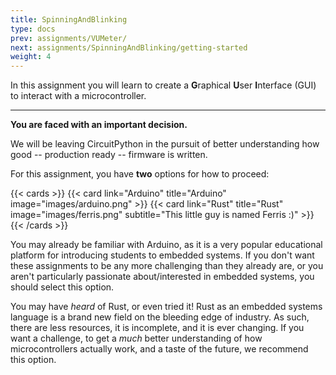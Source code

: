 ```yaml
---
title: SpinningAndBlinking
type: docs
prev: assignments/VUMeter/
next: assignments/SpinningAndBlinking/getting-started
weight: 4
---
```


In this assignment you will learn to create a **G**raphical **U**ser **I**nterface (GUI) to interact with a microcontroller.

---

**You are faced with an important decision.**

We will be leaving CircuitPython in the pursuit of better understanding how good -- production ready -- firmware is written.

For this assignment, you have **two** options for how to proceed:

{{< cards >}}
  {{< card link="Arduino" title="Arduino" image="images/arduino.png" >}}
  {{< card link="Rust" title="Rust" image="images/ferris.png" subtitle="This little guy is named Ferris :)" >}}
{{< /cards >}}

You may already be familiar with Arduino, as it is a very popular educational platform for introducing students to embedded systems. If
you don't want these assignments to be any more challenging than they already are, or you aren't particularly passionate about/interested in
embedded systems, you should select this option.

You may have *heard* of Rust, or even tried it! Rust as an embedded systems language is a brand new field on the bleeding edge of industry.
As such, there are less resources, it is incomplete, and it is ever changing. If you want a challenge, to get a *much* better understanding of
how microcontrollers actually work, and a taste of the future, we recommend this option.
